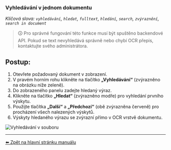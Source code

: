 ### Vyhledávání v jednom dokumentu
*Klíčová slova: `vyhledávání`, `hledat`, `fulltext`, `hledání`, `search`, `zvýraznění`, `search in document`*

> 🛈 Pro správné fungování této funkce musí být spuštěno backendové API. Pokud se text nevyhledává správně nebo chybí OCR přepis, kontaktujte svého administrátora.

## Postup:


1. Otevřete požadovaný dokument v zobrazení.
2. V pravém horním rohu klikněte na tlačítko **„Vyhledávání“** (zvýrazněno na obrázku níže zeleně).
3. Do zobrazeného panelu zadejte hledaný výraz.
4. Klikněte na tlačítko **„Hledat“** (zvýrazněno modře) pro vyhledání prvního výskytu.
5. Použijte tlačítka **„Další“** a **„Předchozí“** (obě zvýrazněna červeně) pro procházení všech nalezených výskytů.
6. Výskyty hledaného výrazu se zvýrazní přímo v OCR vrstvě dokumentu.


![Vyhledávání v souboru](https://github.com/user-attachments/assets/8e9270f1-e270-4d11-8649-568c8a22a9b2)


---

[⬅️ Zpět na hlavní stránku manuálu](../README.md)
